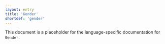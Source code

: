 ```yaml
---
layout: entry
title: 'Gender'
shortdef: 'gender'
---
```


This document is a placeholder for the language-specific documentation
for `Gender`.
